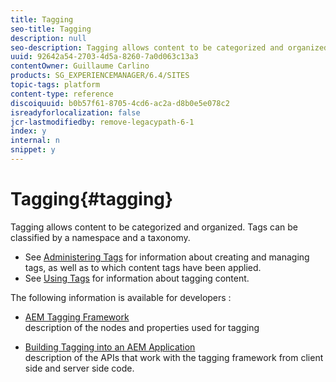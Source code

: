 ```yaml
---
title: Tagging
seo-title: Tagging
description: null
seo-description: Tagging allows content to be categorized and organized
uuid: 92642a54-2703-4d5a-8260-7a0d063c13a3
contentOwner: Guillaume Carlino
products: SG_EXPERIENCEMANAGER/6.4/SITES
topic-tags: platform
content-type: reference
discoiquuid: b0b57f61-8705-4cd6-ac2a-d8b0e5e078c2
isreadyforlocalization: false
jcr-lastmodifiedby: remove-legacypath-6-1
index: y
internal: n
snippet: y
---
```


# Tagging{#tagging}

Tagging allows content to be categorized and organized. Tags can be classified by a namespace and a taxonomy.

* See [Administering Tags](../../administering/using/tags.md) for information about creating and managing tags, as well as to which content tags have been applied.
* See [Using Tags](../../authoring/using/tags.md) for information about tagging content.

The following information is available for developers :

* [AEM Tagging Framework](../../developing/using/framework.md)  
  description of the nodes and properties used for tagging

* [Building Tagging into an AEM Application](../../developing/using/building.md)  
  description of the APIs that work with the tagging framework from client side and server side code.

